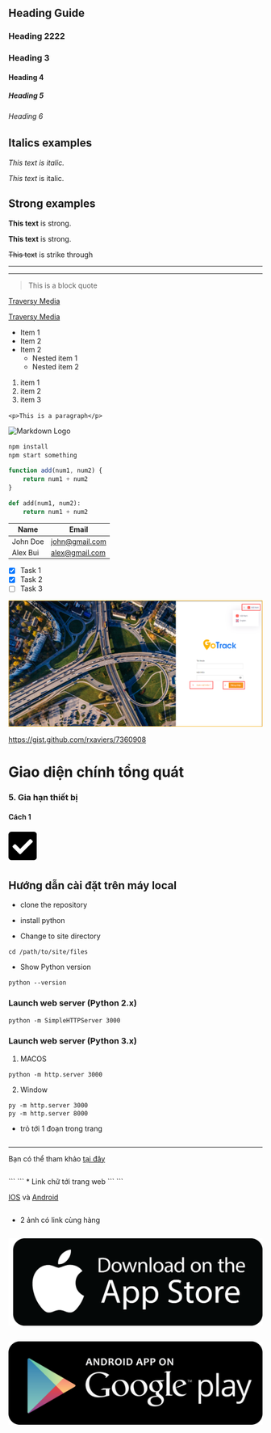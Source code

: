 ##  Heading Guide
### Heading 2222
### Heading 3
#### Heading 4
##### Heading 5
###### Heading 6

<!-- Italics -->
## Italics examples
*This text is italic.*

_This text_ is italic.

<!-- Strong -->
## Strong examples
**This text** is strong.

__This text__ is strong.

<!-- Strike through -->
~~This text~~ is strike through

<!-- Horizontal rule -->
- - -
___

<!-- Block quote -->
> This is a block quote 

<!-- Links  -->
[Traversy Media](https://traversymedia.com)

[Traversy Media](https://traversymedia.com
"Traversy Media title")

<!-- Unorder list -->
* Item 1 
* Item 2
* Item 2 
    * Nested item 1 
    * Nested item 2

<!-- Order list -->
1. item 1
1. item 2
1. item 3 

<!-- Inline code block  -->
`<p>This is a paragraph</p>`

<!-- Images  -->
![Markdown Logo](https://markdown-here.com/img/icon256.png)

<!-- Github markdown -->
```bash
npm install
npm start something
```

```javascript
function add(num1, num2) {
    return num1 + num2
}
```

```python
def add(num1, num2):
    return num1 + num2
```

<!-- Table -->
 
 | Name         | Email         |
 |--------------| --------------|
 | John Doe     | john@gmail.com|
 | Alex Bui     | alex@gmail.com|

 <!-- Task list -->
* [x] Task 1
* [x] Task 2
* [ ] Task 3
<!-- add link image -->
<span style="display:block;text-align:left">![Interface Web](/docs/assets/images/GPS-gotrack_Login.png)


<!-- ### emoji -->
https://gist.github.com/rxaviers/7360908
# Giao diện chính tổng quát
### 5. Gia hạn thiết bị
#### Cách 1

<!-- .icon-left img {
    margin-right: 10px;
    margin-bottom: -2px;
    width: 18px;
    height: 18px;
}
.icon-left1 img {
    margin-left: 200px;
    margin-right: 4px;
    margin-bottom: -2px;
    width: 150px;
    height: 50px;

}
/* get filter values: https://codepen.io/sosuke/pen/Pjoqqp */
.svg-filter-search img {
    filter: invert(48%) sepia(6%) saturate(1044%) hue-rotate(193deg) brightness(96%) contrast(85%);
} -->

<span class="icon-left svg-filter-tick">![Ok](/docs/assets/images/web-interface/icon/SVG/check-square1.svg)


## Hướng dẫn cài đặt trên máy local

- clone the repository 

- install python

- Change to site directory
```
cd /path/to/site/files
```

- Show Python version
```
python --version
```

### Launch web server (Python 2.x)
```
python -m SimpleHTTPServer 3000
```

### Launch web server (Python 3.x)
1. MACOS
``` 
python -m http.server 3000
```
2. Window
```
py -m http.server 3000
py -m http.server 8000
```
- trỏ tới 1 đoạn trong trang 
```
``` 
----
Bạn có thể tham khảo [tại đây](vi/modules/web-interface/tracking/Interface-main/#cauhinh)
```
```
<div id="cauhinh">
```
```
* Link chữ tới trang web
```
```

 <a href="https://bitly.com.vn/cenayw" target="_blank">IOS</a> và <a href="https://bitly.com.vn/sg61yb" target="_blank">Android </a>
```
```
* 2 ảnh có link cùng hàng
```
```
<span class="icon-left1 ">[<img src="/docs/assets/images/web-interface/app-gotrack365/images.png">](https://bitly.com.vn/cenayw)
```
```
<span class="icon-left2">[<img src="/docs/assets/images/web-interface/app-gotrack365/google-play-download-android-app.png" >](https://bitly.com.vn/sg61yb) 




 
 
 
 
  
 















